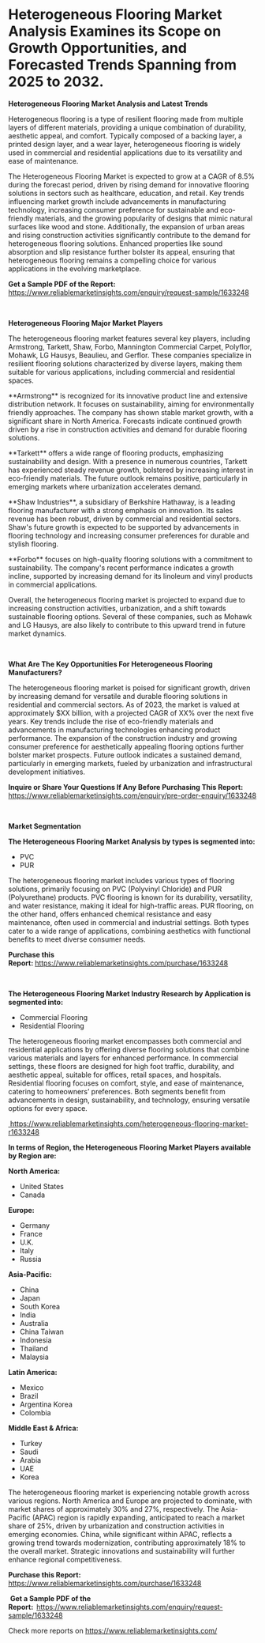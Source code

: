 <p><h1>Heterogeneous Flooring Market Analysis Examines its Scope on Growth Opportunities, and Forecasted Trends Spanning from 2025 to 2032.</h1></p><p><strong>Heterogeneous Flooring Market Analysis and Latest Trends</strong></p>
<p><p>Heterogeneous flooring is a type of resilient flooring made from multiple layers of different materials, providing a unique combination of durability, aesthetic appeal, and comfort. Typically composed of a backing layer, a printed design layer, and a wear layer, heterogeneous flooring is widely used in commercial and residential applications due to its versatility and ease of maintenance. </p><p>The Heterogeneous Flooring Market is expected to grow at a CAGR of 8.5% during the forecast period, driven by rising demand for innovative flooring solutions in sectors such as healthcare, education, and retail. Key trends influencing market growth include advancements in manufacturing technology, increasing consumer preference for sustainable and eco-friendly materials, and the growing popularity of designs that mimic natural surfaces like wood and stone. Additionally, the expansion of urban areas and rising construction activities significantly contribute to the demand for heterogeneous flooring solutions. Enhanced properties like sound absorption and slip resistance further bolster its appeal, ensuring that heterogeneous flooring remains a compelling choice for various applications in the evolving marketplace.</p></p>
<p><strong>Get a Sample PDF of the Report:&nbsp;</strong> <a href="https://www.reliablemarketinsights.com/enquiry/request-sample/1633248?utm_campaign=3560&utm_medium=2&utm_source=Github&utm_content=ia&utm_term=02042025&utm_id=heterogeneous-flooring">https://www.reliablemarketinsights.com/enquiry/request-sample/1633248</a></p>
<p>&nbsp;</p>
<p><strong>Heterogeneous Flooring Major Market Players</strong></p>
<p><p>The heterogeneous flooring market features several key players, including Armstrong, Tarkett, Shaw, Forbo, Mannington Commercial Carpet, Polyflor, Mohawk, LG Hausys, Beaulieu, and Gerflor. These companies specialize in resilient flooring solutions characterized by diverse layers, making them suitable for various applications, including commercial and residential spaces.</p><p>**Armstrong** is recognized for its innovative product line and extensive distribution network. It focuses on sustainability, aiming for environmentally friendly approaches. The company has shown stable market growth, with a significant share in North America. Forecasts indicate continued growth driven by a rise in construction activities and demand for durable flooring solutions.</p><p>**Tarkett** offers a wide range of flooring products, emphasizing sustainability and design. With a presence in numerous countries, Tarkett has experienced steady revenue growth, bolstered by increasing interest in eco-friendly materials. The future outlook remains positive, particularly in emerging markets where urbanization accelerates demand.</p><p>**Shaw Industries**, a subsidiary of Berkshire Hathaway, is a leading flooring manufacturer with a strong emphasis on innovation. Its sales revenue has been robust, driven by commercial and residential sectors. Shaw's future growth is expected to be supported by advancements in flooring technology and increasing consumer preferences for durable and stylish flooring.</p><p>**Forbo** focuses on high-quality flooring solutions with a commitment to sustainability. The company's recent performance indicates a growth incline, supported by increasing demand for its linoleum and vinyl products in commercial applications.</p><p>Overall, the heterogeneous flooring market is projected to expand due to increasing construction activities, urbanization, and a shift towards sustainable flooring options. Several of these companies, such as Mohawk and LG Hausys, are also likely to contribute to this upward trend in future market dynamics.</p></p>
<p>&nbsp;</p>
<p><strong>What Are The Key Opportunities For Heterogeneous Flooring Manufacturers?</strong></p>
<p><p>The heterogeneous flooring market is poised for significant growth, driven by increasing demand for versatile and durable flooring solutions in residential and commercial sectors. As of 2023, the market is valued at approximately $XX billion, with a projected CAGR of XX% over the next five years. Key trends include the rise of eco-friendly materials and advancements in manufacturing technologies enhancing product performance. The expansion of the construction industry and growing consumer preference for aesthetically appealing flooring options further bolster market prospects. Future outlook indicates a sustained demand, particularly in emerging markets, fueled by urbanization and infrastructural development initiatives.</p></p>
<p><strong>Inquire or Share Your Questions If Any Before Purchasing This Report:</strong> <a href="https://www.reliablemarketinsights.com/enquiry/pre-order-enquiry/1633248?utm_campaign=3560&utm_medium=2&utm_source=Github&utm_content=ia&utm_term=02042025&utm_id=heterogeneous-flooring">https://www.reliablemarketinsights.com/enquiry/pre-order-enquiry/1633248</a></p>
<p>&nbsp;</p>
<p><strong>Market Segmentation</strong></p>
<p><strong>The Heterogeneous Flooring Market Analysis by types is segmented into:</strong></p>
<p><ul><li>PVC</li><li>PUR</li></ul></p>
<p><p>The heterogeneous flooring market includes various types of flooring solutions, primarily focusing on PVC (Polyvinyl Chloride) and PUR (Polyurethane) products. PVC flooring is known for its durability, versatility, and water resistance, making it ideal for high-traffic areas. PUR flooring, on the other hand, offers enhanced chemical resistance and easy maintenance, often used in commercial and industrial settings. Both types cater to a wide range of applications, combining aesthetics with functional benefits to meet diverse consumer needs.</p></p>
<p><strong>Purchase this Report:&nbsp;</strong><a href="https://www.reliablemarketinsights.com/purchase/1633248?utm_campaign=3560&utm_medium=2&utm_source=Github&utm_content=ia&utm_term=02042025&utm_id=heterogeneous-flooring">https://www.reliablemarketinsights.com/purchase/1633248</a></p>
<p>&nbsp;</p>
<p><strong>The Heterogeneous Flooring Market Industry Research by Application is segmented into:</strong></p>
<p><ul><li>Commercial Flooring</li><li>Residential Flooring</li></ul></p>
<p><p>The heterogeneous flooring market encompasses both commercial and residential applications by offering diverse flooring solutions that combine various materials and layers for enhanced performance. In commercial settings, these floors are designed for high foot traffic, durability, and aesthetic appeal, suitable for offices, retail spaces, and hospitals. Residential flooring focuses on comfort, style, and ease of maintenance, catering to homeowners’ preferences. Both segments benefit from advancements in design, sustainability, and technology, ensuring versatile options for every space.</p></p>
<p><a href="https://www.reliablemarketinsights.com/heterogeneous-flooring-market-r1633248?utm_campaign=3560&utm_medium=2&utm_source=Github&utm_content=ia&utm_term=02042025&utm_id=heterogeneous-flooring">&nbsp;https://www.reliablemarketinsights.com/heterogeneous-flooring-market-r1633248</a></p>
<p><strong>In terms of Region, the Heterogeneous Flooring Market Players available by Region are:</strong></p>
<p>
    <p> <strong> North America: </strong>
        <ul>
            <li>United States</li>
            <li>Canada</li>
        </ul>
        </p> 
    <p> <strong> Europe: </strong>
        <ul>
            <li>Germany</li>
            <li>France</li>
            <li>U.K.</li>
            <li>Italy</li>
            <li>Russia</li>
        </ul>
        </p> 
    <p> <strong> Asia-Pacific: </strong>
        <ul>
            <li>China</li>
            <li>Japan</li>
            <li>South Korea</li>
            <li>India</li>
            <li>Australia</li>
            <li>China Taiwan</li>
            <li>Indonesia</li>
            <li>Thailand</li>
            <li>Malaysia</li>
        </ul>
        </p> 
    <p> <strong> Latin America: </strong>
        <ul>
            <li>Mexico</li>
            <li>Brazil</li>
            <li>Argentina Korea</li>
            <li>Colombia</li>
        </ul>
        </p> 
    <p> <strong> Middle East & Africa: </strong>
        <ul>
            <li>Turkey</li>
            <li>Saudi</li>
            <li>Arabia</li>
            <li>UAE</li>
            <li>Korea</li>
        </ul>
    </p>
    </p>
<p><p>The heterogeneous flooring market is experiencing notable growth across various regions. North America and Europe are projected to dominate, with market shares of approximately 30% and 27%, respectively. The Asia-Pacific (APAC) region is rapidly expanding, anticipated to reach a market share of 25%, driven by urbanization and construction activities in emerging economies. China, while significant within APAC, reflects a growing trend towards modernization, contributing approximately 18% to the overall market. Strategic innovations and sustainability will further enhance regional competitiveness.</p></p>
<p><strong>Purchase this Report: </strong><a href="https://www.reliablemarketinsights.com/purchase/1633248?utm_campaign=3560&utm_medium=2&utm_source=Github&utm_content=ia&utm_term=02042025&utm_id=heterogeneous-flooring">https://www.reliablemarketinsights.com/purchase/1633248</a></p>
<p>&nbsp;<strong>Get a Sample PDF of the Report:&nbsp;&nbsp;</strong><a href="https://www.reliablemarketinsights.com/enquiry/request-sample/1633248?utm_campaign=3560&utm_medium=2&utm_source=Github&utm_content=ia&utm_term=02042025&utm_id=heterogeneous-flooring">https://www.reliablemarketinsights.com/enquiry/request-sample/1633248</a></p>
<p><strong></strong></p>
<p>Check more reports on <a href="https://www.reliablemarketinsights.com/?utm_campaign=3560&utm_medium=2&utm_source=Github&utm_content=ia&utm_term=02042025&utm_id=heterogeneous-flooring">https://www.reliablemarketinsights.com/</a></p>